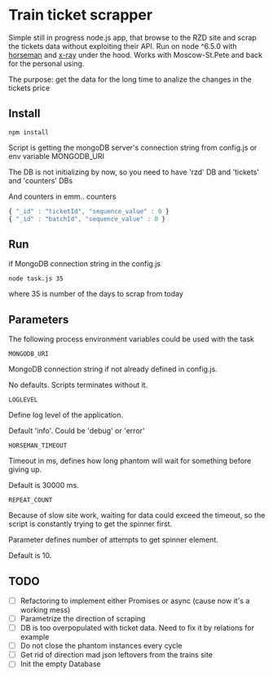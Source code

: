# Train ticket scrapper

Simple still in progress node.js app, that browse to the RZD site and scrap the tickets data without exploiting their API.
Run on node ^6.5.0 with [horseman](https://github.com/johntitus/node-horseman) and [x-ray](https://github.com/lapwinglabs/x-ray) under the hood.
Works with Moscow-St.Pete and back for the personal using.

The purpose: get the data for the long time to analize the changes in the tickets price

## Install

```
npm install
```
Script is getting the mongoDB server's connection string from config.js or env variable MONGODB_URI

The DB is not initializing by now, so you need to have 'rzd' DB and 'tickets' and 'counters' DBs

And counters in emm.. counters

```javascript
{ "_id" : "ticketId", "sequence_value" : 0 }
{ "_id" : "batchId", "sequence_value" : 0 } 
```

## Run

if MongoDB connection string in the config.js
```
node task.js 35
```
where 35 is number of the days to scrap from today

## Parameters

The following process environment variables could be used with the task

```
MONGODB_URI
```
MongoDB connection string if not already defined in config.js. 

No defaults. Scripts terminates without it.

```
LOGLEVEL
```

Define log level of the application. 

Default 'info'. Could be 'debug' or 'error'
 

```
HORSEMAN_TIMEOUT
```

Timeout in ms, defines how long phantom will wait for something before giving up.

Default is 30000 ms.

```
REPEAT_COUNT
```

Because of slow site work, waiting for data could exceed the timeout,
so the script is constantly trying to get the spinner first.

Parameter defines number of attempts to get spinner element.

Default is 10.  


## TODO

- [ ] Refactoring to implement either Promises or async (cause now it's a working mess)
- [ ] Parametrize the direction of scraping
- [ ] DB is too overpopulated with ticket data. Need to fix it by relations for example
- [ ] Do not close the phantom instances every cycle 
- [ ] Get rid of direction mad json leftovers from the trains site
- [ ] Init the empty Database  